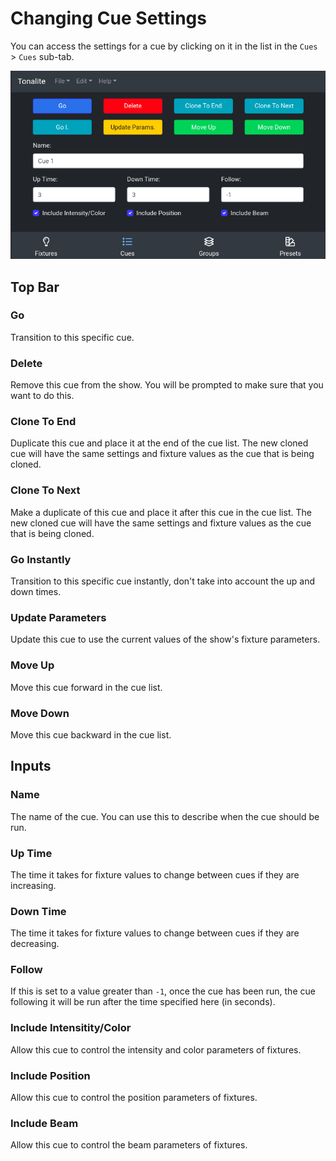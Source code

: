 # Changing Cue Settings

You can access the settings for a cue by clicking on it in the list in the `Cues` > `Cues` sub-tab.

![Cue settings](../images/cue_settings.png)

## Top Bar

### Go

Transition to this specific cue.

### Delete

Remove this cue from the show. You will be prompted to make sure that you want to do this.

### Clone To End

Duplicate this cue and place it at the end of the cue list. The new cloned cue will have the same settings and fixture values as the cue that is being cloned.

### Clone To Next

Make a duplicate of this cue and place it after this cue in the cue list. The new cloned cue will have the same settings and fixture values as the cue that is being cloned.

### Go Instantly

Transition to this specific cue instantly, don't take into account the up and down times.

### Update Parameters

Update this cue to use the current values of the show's fixture parameters.

### Move Up

Move this cue forward in the cue list.

### Move Down

Move this cue backward in the cue list.

## Inputs

### Name

The name of the cue. You can use this to describe when the cue should be run.

### Up Time

The time it takes for fixture values to change between cues if they are increasing.

### Down Time

The time it takes for fixture values to change between cues if they are decreasing.

### Follow

If this is set to a value greater than `-1`, once the cue has been run, the cue following it will be run after the time specified here (in seconds).

### Include Intensitity/Color

Allow this cue to control the intensity and color parameters of fixtures.

### Include Position

Allow this cue to control the position parameters of fixtures.

### Include Beam

Allow this cue to control the beam parameters of fixtures.